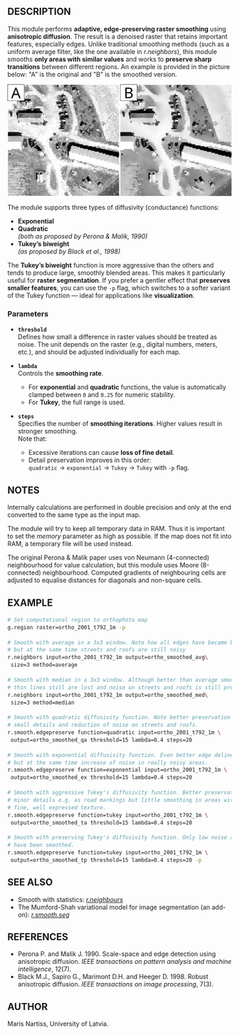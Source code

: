 ## DESCRIPTION

This module performs **adaptive, edge-preserving raster smoothing**
using **anisotropic diffusion**. The result is a denoised raster that
retains important features, especially edges. Unlike traditional
smoothing methods (such as a uniform average filter, like the one available
in *r.neighbors*), this module smooths **only areas with similar values**
and works to **preserve sharp transitions** between different regions.
An example is provided in the picture below: "A" is the original and
"B" is the smoothed version.

![An example of smoothed image](r.smooth.edgepreserve.jpg)

The module supports three types of diffusivity (conductance) functions:

- **Exponential**
- **Quadratic**  
  *(both as proposed by Perona & Malik, 1990)*
- **Tukey’s biweight**  
  *(as proposed by Black et al., 1998)*

The **Tukey’s biweight** function is more aggressive than the others and
tends to produce large, smoothly blended areas. This makes it
particularly useful for **raster segmentation**. If you prefer a gentler
effect that **preserves smaller features**, you can use the `-p` flag,
which switches to a softer variant of the Tukey function — ideal for
applications like **visualization**.

### Parameters

- **`threshold`**  
  Defines how small a difference in raster values should be treated as
  noise. The unit depends on the raster (e.g., digital numbers, meters,
  etc.), and should be adjusted individually for each map.

- **`lambda`**  
  Controls the **smoothing rate**.
  - For **exponential** and **quadratic** functions, the value is
  automatically clamped between `0` and `0.25` for numeric stability.
  - For **Tukey**, the full range is used.

- **`steps`**  
  Specifies the number of **smoothing iterations**. Higher values result
  in stronger smoothing.  
  Note that:
  - Excessive iterations can cause **loss of fine detail**.
  - Detail preservation improves in this order:  
    `quadratic` → `exponential` → `Tukey` → `Tukey` with `-p` flag.

## NOTES

Internally calculations are performed in double precision and only at the end
converted to the same type as the input map.

The module will try to keep all temporary data in RAM. Thus it is important
to set the *memory* parameter as high as possible.  If the map does
not fit into RAM, a temporary file will be used instead.

The original Perona & Malik paper uses von Neumann (4-connected) neighbourhood for
value calculation, but this module uses Moore (8-connected) neighbourhood.
Computed gradients of neighbouring cells are adjusted to equalise distances for
diagonals and non-square cells.

## EXAMPLE

```sh
# Set computational region to orthophoto map
g.region raster=ortho_2001_t792_1m -p

# Smooth with average in a 3x3 window. Note how all edges have became blurry
# but at the same time streets and roofs are still noisy
r.neighbors input=ortho_2001_t792_1m output=ortho_smoothed_avg\
 size=3 method=average

# Smooth with median in a 3x3 window. Although better than average smoothing,
# thin lines still are lost and noise on streets and roofs is still present.
r.neighbors input=ortho_2001_t792_1m output=ortho_smoothed_med\
 size=3 method=median

# Smooth with quadratic diffusivity function. Note better preservation of
# small details and reduction of noise on streets and roofs.
r.smooth.edgepreserve function=quadratic input=ortho_2001_t792_1m \
 output=ortho_smoothed_qa threshold=15 lambda=0.4 steps=20

# Smooth with exponential diffusivity function. Even better edge delineation
# but at the same time increase of noise in really noisy areas.
r.smooth.edgepreserve function=exponential input=ortho_2001_t792_1m \
 output=ortho_smoothed_ex threshold=15 lambda=0.4 steps=20

# Smooth with aggressive Tukey's diffusivity function. Better preservation of
# minor details e.g. as road markings but little smoothing in areas with
# fine, well expressed texture.
r.smooth.edgepreserve function=tukey input=ortho_2001_t792_1m \
 output=ortho_smoothed_ta threshold=15 lambda=0.4 steps=20

# Smooth with preserving Tukey's diffusivity function. Only low noise areas
# have been smoothed.
r.smooth.edgepreserve function=tukey input=ortho_2001_t792_1m \
 output=ortho_smoothed_tp threshold=15 lambda=0.4 steps=20 -p
```

## SEE ALSO

- Smooth with statistics: *[r.neighbours](r.neighbours)*
- The Mumford-Shah variational model for image segmentation (an add-on):
*[r.smooth.seg](https://grass.osgeo.org/grass84/manuals/addons/r.smooth.seg.html)*

## REFERENCES

- Perona P. and Malik J. 1990. Scale-space and edge detection using anisotropic
diffusion. *IEEE transactions on pattern analysis and machine intelligence*,
12(7).
- Black M.J., Sapiro G., Marimont D.H. and Heeger D. 1998. Robust anisotropic
diffusion. *IEEE transactions on image processing*, 7(3).

## AUTHOR

Maris Nartiss, University of Latvia.

